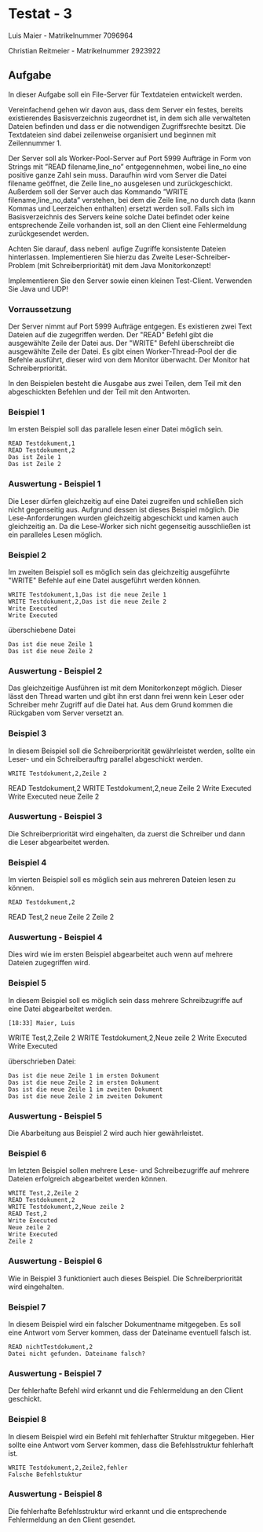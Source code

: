 # Testat - 3
	
Luis Maier - Matrikelnummer 7096964 

Christian Reitmeier - Matrikelnummer 2923922


## Aufgabe

In dieser Aufgabe soll ein File-Server für Textdateien entwickelt werden.

Vereinfachend gehen wir davon aus, dass dem Server ein festes, bereits existierendes Basisverzeichnis zugeordnet ist, in dem sich alle verwalteten Dateien befinden und dass er die notwendigen Zugriffsrechte besitzt. Die Textdateien sind dabei zeilenweise organisiert und beginnen mit Zeilennummer 1.

Der Server soll als Worker-Pool-Server auf Port 5999 Aufträge in Form von Strings mit ”READ
filename,line_no” entgegennehmen, wobei line_no eine positive ganze Zahl sein muss. Daraufhin
wird vom Server die Datei filename geöffnet, die Zeile line_no ausgelesen und zurückgeschickt.
Außerdem soll der Server auch das Kommando ”WRITE filename,line_no,data” verstehen, bei
dem die Zeile line_no durch data (kann Kommas und Leerzeichen enthalten) ersetzt werden soll.
Falls sich im Basisverzeichnis des Servers keine solche Datei befindet oder keine entsprechende Zeile vorhanden ist, soll an den Client eine Fehlermeldung zurückgesendet werden.

Achten Sie darauf, dass nebenl aufige Zugriffe konsistente Dateien hinterlassen. Implementieren Sie hierzu
das Zweite Leser-Schreiber-Problem (mit Schreiberpriorität) mit dem Java Monitorkonzept!

Implementieren Sie den Server sowie einen kleinen Test-Client. Verwenden Sie Java und UDP!

### Vorraussetzung

Der Server nimmt auf Port 5999 Aufträge entgegen. Es existieren zwei Text Dateien auf die zugegriffen werden. Der "READ" Befehl gibt die ausgewählte Zeile der Datei aus. Der "WRITE" Befehl überschreibt die ausgewählte Zeile der Datei. Es gibt einen Worker-Thread-Pool der die Befehle ausführt, dieser wird von dem Monitor überwacht. Der Monitor hat Schreiberpriorität.

In den Beispielen besteht die Ausgabe aus zwei Teilen, dem Teil mit den abgeschickten Befehlen und der Teil mit den Antworten.

### Beispiel 1

Im ersten Beispiel soll das parallele lesen einer Datei möglich sein.

	READ Testdokument,1
	READ Testdokument,2
	Das ist Zeile 1
	Das ist Zeile 2


### Auswertung - Beispiel 1

Die Leser dürfen gleichzeitig auf eine Datei zugreifen und schließen sich nicht gegenseitig aus. Aufgrund dessen ist dieses Beispiel möglich. Die Lese-Anforderungen wurden gleichzeitig abgeschickt und kamen auch gleichzeitig an. Da die Lese-Worker sich nicht gegenseitig ausschließen ist ein paralleles Lesen möglich.

### Beispiel 2

Im zweiten Beispiel soll es möglich sein das gleichzeitig ausgeführte "WRITE" Befehle auf eine Datei ausgeführt werden können.

	WRITE Testdokument,1,Das ist die neue Zeile 1
	WRITE Testdokument,2,Das ist die neue Zeile 2
	Write Executed
	Write Executed
	
überschiebene Datei
	
	Das ist die neue Zeile 1
	Das ist die neue Zeile 2

### Auswertung - Beispiel 2

Das gleichzeitige Ausführen ist mit dem Monitorkonzept möglich. Dieser lässt den Thread warten und gibt ihn erst dann frei wenn kein Leser oder Schreiber mehr Zugriff auf die Datei hat. Aus dem Grund kommen die Rückgaben vom Server versetzt an.

### Beispiel 3

In diesem Beispiel soll die Schreiberpriorität gewährleistet werden, sollte ein Leser- und ein Schreiberauftrg parallel abgeschickt werden.

	WRITE Testdokument,2,Zeile 2
READ Testdokument,2
WRITE Testdokument,2,neue Zeile 2
Write Executed
Write Executed
neue Zeile 2


### Auswertung - Beispiel 3

Die Schreiberpriorität wird eingehalten, da zuerst die Schreiber und dann die Leser abgearbeitet werden.


### Beispiel 4

Im vierten Beispiel soll es möglich sein aus mehreren Dateien lesen zu können.

	READ Testdokument,2
READ Test,2
neue Zeile 2
Zeile 2


### Auswertung - Beispiel 4

Dies wird wie im ersten Beispiel abgearbeitet auch wenn auf mehrere Dateien zugegriffen wird.


### Beispiel 5

In diesem Beispiel soll es möglich sein dass mehrere Schreibzugriffe auf eine Datei abgearbeitet werden.

	[18:33] Maier, Luis
WRITE Test,2,Zeile 2
WRITE Testdokument,2,Neue zeile 2
Write Executed
Write Executed


	
überschrieben Datei:
	
	Das ist die neue Zeile 1 im ersten Dokument
	Das ist die neue Zeile 2 im ersten Dokument
	Das ist die neue Zeile 1 im zweiten Dokument
	Das ist die neue Zeile 2 im zweiten Dokument


### Auswertung - Beispiel 5

Die Abarbeitung aus Beispiel 2 wird auch hier gewährleistet.


### Beispiel 6

Im letzten Beispiel sollen mehrere Lese- und Schreibezugriffe auf mehrere Dateien erfolgreich abgearbeitet werden können.

	WRITE Test,2,Zeile 2
	READ Testdokument,2
	WRITE Testdokument,2,Neue zeile 2
	READ Test,2
	Write Executed
	Neue zeile 2
	Write Executed
	Zeile 2


### Auswertung - Beispiel 6

Wie in Beispiel 3 funktioniert auch dieses Beispiel. Die Schreiberpriorität wird eingehalten.


### Beispiel 7

In diesem Beispiel wird ein falscher Dokumentname mitgegeben. Es soll eine Antwort vom Server kommen, dass der Dateiname eventuell falsch ist. 

	READ nichtTestdokument,2
	Datei nicht gefunden. Dateiname falsch?

### Auswertung - Beispiel 7

Der fehlerhafte Befehl wird erkannt und die Fehlermeldung an den Client geschickt.


### Beispiel 8

In diesem Beispiel wird ein Befehl mit fehlerhafter Struktur mitgegeben. Hier sollte eine Antwort vom Server kommen, dass die Befehlsstruktur fehlerhaft ist.

	WRITE Testdokument,2,Zeile2,fehler
	Falsche Befehlstuktur

### Auswertung - Beispiel 8

Die fehlerhafte Befehlsstruktur wird erkannt und die entsprechende Fehlermeldung an den Client gesendet.
